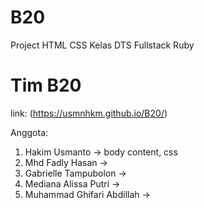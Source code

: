 # B20
Project HTML CSS Kelas DTS Fullstack Ruby

# Tim B20
link: (https://usmnhkm.github.io/B20/)

Anggota:

1. Hakim Usmanto -> body content, css
2. Mhd Fadly Hasan -> 
3. Gabrielle Tampubolon -> 
4. Mediana Alissa Putri -> 
5. Muhammad Ghifari Abdillah -> 